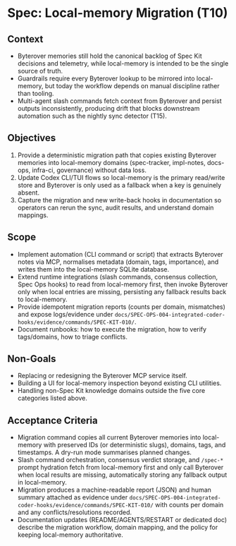# Spec: Local-memory Migration (T10)

## Context
- Byterover memories still hold the canonical backlog of Spec Kit decisions and telemetry, while local-memory is intended to be the single source of truth.
- Guardrails require every Byterover lookup to be mirrored into local-memory, but today the workflow depends on manual discipline rather than tooling.
- Multi-agent slash commands fetch context from Byterover and persist outputs inconsistently, producing drift that blocks downstream automation such as the nightly sync detector (T15).

## Objectives
1. Provide a deterministic migration path that copies existing Byterover memories into local-memory domains (spec-tracker, impl-notes, docs-ops, infra-ci, governance) without data loss.
2. Update Codex CLI/TUI flows so local-memory is the primary read/write store and Byterover is only used as a fallback when a key is genuinely absent.
3. Capture the migration and new write-back hooks in documentation so operators can rerun the sync, audit results, and understand domain mappings.

## Scope
- Implement automation (CLI command or script) that extracts Byterover notes via MCP, normalises metadata (domain, tags, importance), and writes them into the local-memory SQLite database.
- Extend runtime integrations (slash commands, consensus collection, Spec Ops hooks) to read from local-memory first, then invoke Byterover only when local entries are missing, persisting any fallback results back to local-memory.
- Provide idempotent migration reports (counts per domain, mismatches) and expose logs/evidence under `docs/SPEC-OPS-004-integrated-coder-hooks/evidence/commands/SPEC-KIT-010/`.
- Document runbooks: how to execute the migration, how to verify tags/domains, how to triage conflicts.

## Non-Goals
- Replacing or redesigning the Byterover MCP service itself.
- Building a UI for local-memory inspection beyond existing CLI utilities.
- Handling non-Spec Kit knowledge domains outside the five core categories listed above.

## Acceptance Criteria
- Migration command copies all current Byterover memories into local-memory with preserved IDs (or deterministic slugs), domains, tags, and timestamps. A dry-run mode summarises planned changes.
- Slash command orchestration, consensus verdict storage, and `/spec-*` prompt hydration fetch from local-memory first and only call Byterover when local results are missing, automatically storing any fallback output in local-memory.
- Migration produces a machine-readable report (JSON) and human summary attached as evidence under `docs/SPEC-OPS-004-integrated-coder-hooks/evidence/commands/SPEC-KIT-010/` with counts per domain and any conflicts/resolutions recorded.
- Documentation updates (README/AGENTS/RESTART or dedicated doc) describe the migration workflow, domain mapping, and the policy for keeping local-memory authoritative.
